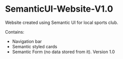 # SemanticUI-Website-V1.0

Website created using Semantic UI for local sports club.

Contains:
- Navigation bar
- Semantic styled cards
- Semantic Form (no data stored from it).
Version 1.0
